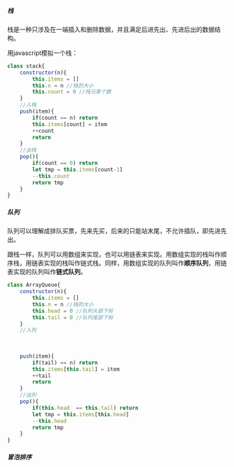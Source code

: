 ##### 栈

栈是一种只涉及在一端插入和删除数据，并且满足后进先出、先进后出的数据结构。

用javascript模拟一个栈：

```javascript
class stack{
    constructor(n){
        this.items = []
        this.n = n //栈的大小
        this.count = 0 //栈元素个数
    }
    //入栈
    push(item){
        if(count == n) return
        this.items[count] = item
        ++count
        return
    }
    //出栈
    pop(){
        if(count == 0) return
        let tmp = this.items[count-1]
        --this.count
        return tmp
    }
}
```





##### 队列

队列可以理解成排队买票，先来先买，后来的只能站末尾，不允许插队，即先进先出。

跟栈一样，队列可以用数组来实现，也可以用链表来实现。用数组实现的栈叫作顺序栈，用链表实现的栈叫作链式栈。同样，用数组实现的队列叫作**顺序队列**，用链表实现的队列叫作**链式队列**。 

```javascript
class ArrayQueue{
    constructor(n){
        this.items = []
        this.n = n //栈的大小
        this.head = 0 //队列头部下标
        this.tail = 0 //队列尾部下标
    }
    //入列
    
    
    
    push(item){
        if(tail) == n) return
        this.items[this.tail] = item
        ++tail
        return
    }
    //出列
    pop(){
        if(this.head  == this.tail) return
        let tmp = this.items[this.head]
        --this.head
        return tmp
    }
}
```



##### 冒泡排序

